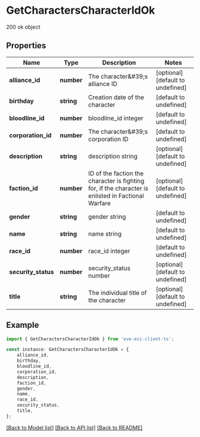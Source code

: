 # GetCharactersCharacterIdOk

200 ok object

## Properties

Name | Type | Description | Notes
------------ | ------------- | ------------- | -------------
**alliance_id** | **number** | The character\&#39;s alliance ID | [optional] [default to undefined]
**birthday** | **string** | Creation date of the character | [default to undefined]
**bloodline_id** | **number** | bloodline_id integer | [default to undefined]
**corporation_id** | **number** | The character\&#39;s corporation ID | [default to undefined]
**description** | **string** | description string | [optional] [default to undefined]
**faction_id** | **number** | ID of the faction the character is fighting for, if the character is enlisted in Factional Warfare | [optional] [default to undefined]
**gender** | **string** | gender string | [default to undefined]
**name** | **string** | name string | [default to undefined]
**race_id** | **number** | race_id integer | [default to undefined]
**security_status** | **number** | security_status number | [optional] [default to undefined]
**title** | **string** | The individual title of the character | [optional] [default to undefined]

## Example

```typescript
import { GetCharactersCharacterIdOk } from 'eve-esi-client-ts';

const instance: GetCharactersCharacterIdOk = {
    alliance_id,
    birthday,
    bloodline_id,
    corporation_id,
    description,
    faction_id,
    gender,
    name,
    race_id,
    security_status,
    title,
};
```

[[Back to Model list]](../README.md#documentation-for-models) [[Back to API list]](../README.md#documentation-for-api-endpoints) [[Back to README]](../README.md)
